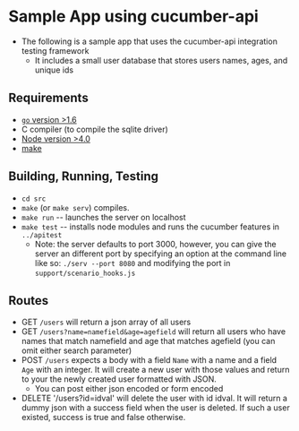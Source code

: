 # Sample App using cucumber-api

* The following is a sample app that uses the cucumber-api integration testing framework
  * It includes a small user database that stores users names, ages, and unique ids

## Requirements
* [`go` version >1.6](https://golang.org/doc/install)
* C compiler (to compile the sqlite driver)
* [Node version >4.0](https://nodejs.org)
* [make](https://www.gnu.org/software/make/#download)

## Building, Running, Testing
* `cd src`
* `make` (or `make serv`) compiles.
* `make run` -- launches the server on localhost
* `make test` -- installs node modules and runs the cucumber features in `../apitest`
  * Note: the server defaults to port 3000, however, you can give the server an different port by specifying an option at the command line like so: `./serv --port 8080` and modifying the port in `support/scenario_hooks.js`

## Routes
  * GET `/users` will return a json array of all users
  * GET `/users?name=namefield&age=agefield` will return all users who have names that match namefield and age that matches agefield (you can omit either search parameter)
  * POST `/users` expects a body with a field `Name` with a name and a field `Age` with an integer.
  It will create a new user with those values and return to your the newly created user formatted with JSON.
    * You can post either json encoded or form encoded
  * DELETE '/users?id=idval' will delete the user with id idval. It will return a dummy
  json with a success field when the user is deleted. If such a user existed, success is true and false otherwise.
